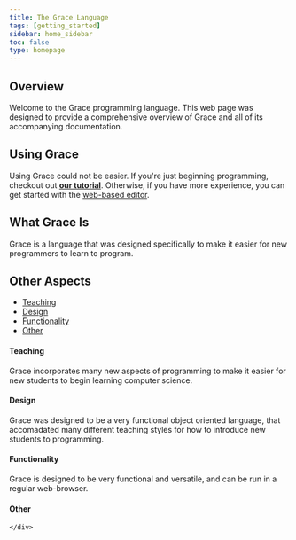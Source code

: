 ```yaml
---
title: The Grace Language 
tags: [getting_started]
sidebar: home_sidebar
toc: false 
type: homepage
---
```


## Overview

Welcome to the Grace programming language. This web page was designed to provide a comprehensive overview of 
Grace and all of its accompanying documentation. 

## Using Grace 

Using Grace could not be easier. If you're just beginning programming, checkout out [**our tutorial**]({{site.baseurl}}/introduction/grace/).
Otherwise, if you have more experience, you can get started with the [web-based editor](http://web.cecs.pdx.edu/~grace/minigrace/exp/). 

## What Grace Is 

Grace is a language that was designed specifically to make it easier for new programmers to learn to program. 

<html>
 <div class="row">
        <div class="col-lg-12">
            <h2 class="page-header">Other Aspects </h2>
        </div>
        <div class="col-lg-12">
              <ul id="myTab" class="nav nav-tabs nav-justified">
                <li class="active"><a href="#service-one" data-toggle="tab"><i class="fa fa-tree"></i> Teaching</a>
                </li>
                <li class=""><a href="#service-two" data-toggle="tab"><i class="fa fa-car"></i> Design</a>
                </li>
                <li class=""><a href="#service-three" data-toggle="tab"><i class="fa fa-support"></i> Functionality</a>
                </li>
                <li class=""><a href="#service-four" data-toggle="tab"><i class="fa fa-database"></i> Other</a>
                </li>
            </ul>
            <div id="myTabContent" class="tab-content">
                <div class="tab-pane fade active in" id="service-one">
                    <h4>Teaching</h4>
                    <p> Grace incorporates many new aspects of programming to make it easier for new students to begin learning computer science.</p>
                </div>
                <div class="tab-pane fade" id="service-two">
                     <h4>Design</h4>
                     <p>Grace was designed to be a very functional object oriented language, that accomadated many different teaching styles for 
                     how to introduce new students to programming. </p>
                </div>
                <div class="tab-pane fade" id="service-three">
                     <h4>Functionality</h4>
                     <p> Grace is designed to be very functional and versatile, and can be run in a regular web-browser. </p>
                </div>
                <div class="tab-pane fade" id="service-four">
                     <h4>Other</h4>
                     <p></p>
                </div>
            </div>
        </div>
        
    </div> 
</html>